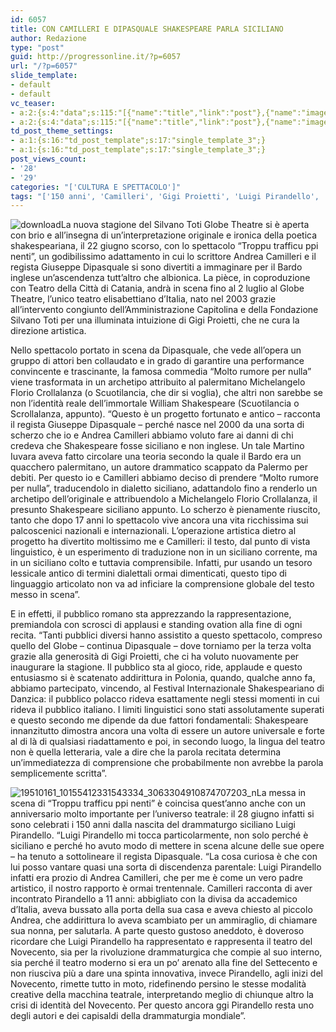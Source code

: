 ```yaml
---
id: 6057
title: CON CAMILLERI E DIPASQUALE SHAKESPEARE PARLA SICILIANO
author: Redazione
type: "post"
guid: http://progressonline.it/?p=6057
url: "/?p=6057"
slide_template:
- default
- default
vc_teaser:
- a:2:{s:4:"data";s:115:"[{"name":"title","link":"post"},{"name":"image","image":"featured","link":"none"},{"name":"text","mode":"excerpt"}]";s:7:"bgcolor";s:0:"";}
- a:2:{s:4:"data";s:115:"[{"name":"title","link":"post"},{"name":"image","image":"featured","link":"none"},{"name":"text","mode":"excerpt"}]";s:7:"bgcolor";s:0:"";}
td_post_theme_settings:
- a:1:{s:16:"td_post_template";s:17:"single_template_3";}
- a:1:{s:16:"td_post_template";s:17:"single_template_3";}
post_views_count:
- '28'
- '29'
categories: "['CULTURA E SPETTACOLO']"
tags: "['150 anni', 'Camilleri', 'Gigi Proietti', 'Luigi Pirandello', 'Sicilia', 'Silvano Toti Globe Theatre', 'Troppu trafficu ppi nenti', 'William Shakespeare']"
---
```


![download](https://progressonline.it/wp-content/uploads/2017/06/download-2.jpg)La nuova stagione del Silvano Toti Globe Theatre si è aperta con brio e all’insegna di un’interpretazione originale e ironica della poetica shakespeariana, il 22 giugno scorso, con lo spettacolo “Troppu trafficu ppi nenti”, un godibilissimo adattamento in cui lo scrittore Andrea Camilleri e il regista Giuseppe Dipasquale si sono divertiti a immaginare per il Bardo inglese un’ascendenza tutt’altro che albionica. La pièce, in coproduzione con Teatro della Città di Catania, andrà in scena fino al 2 luglio al Globe Theatre, l’unico teatro elisabettiano d’Italia, nato nel 2003 grazie all’intervento congiunto dell’Amministrazione Capitolina e della Fondazione Silvano Toti per una illuminata intuizione di Gigi Proietti, che ne cura la direzione artistica.

Nello spettacolo portato in scena da Dipasquale, che vede all’opera un gruppo di attori ben collaudato e in grado di garantire una performance convincente e trascinante, la famosa commedia “Molto rumore per nulla” viene trasformata in un archetipo attribuito al palermitano Michelangelo Florio Crollalanza (o Scuotilancia, che dir si voglia), che altri non sarebbe se non l’identità reale dell’immortale William Shakespeare (Scuotilancia o Scrollalanza, appunto). “Questo è un progetto fortunato e antico – racconta il regista Giuseppe Dipasquale – perché nasce nel 2000 da una sorta di scherzo che io e Andrea Camilleri abbiamo voluto fare ai danni di chi credeva che Shakespeare fosse siciliano e non inglese. Un tale Martino Iuvara aveva fatto circolare una teoria secondo la quale il Bardo era un quacchero palermitano, un autore drammatico scappato da Palermo per debiti. Per questo io e Camilleri abbiamo deciso di prendere “Molto rumore per nulla”, traducendolo in dialetto siciliano, adattandolo fino a renderlo un archetipo dell’originale e attribuendolo a Michelangelo Florio Crollalanza, il presunto Shakespeare siciliano appunto. Lo scherzo è pienamente riuscito, tanto che dopo 17 anni lo spettacolo vive ancora una vita ricchissima sui palcoscenici nazionali e internazionali. L’operazione artistica dietro al progetto ha divertito moltissimo me e Camilleri: il testo, dal punto di vista linguistico, è un esperimento di traduzione non in un siciliano corrente, ma in un siciliano colto e tuttavia comprensibile. Infatti, pur usando un tesoro lessicale antico di termini dialettali ormai dimenticati, questo tipo di linguaggio articolato non va ad inficiare la comprensione globale del testo messo in scena”.

E in effetti, il pubblico romano sta apprezzando la rappresentazione, premiandola con scrosci di applausi e standing ovation alla fine di ogni recita. “Tanti pubblici diversi hanno assistito a questo spettacolo, compreso quello del Globe – continua Dipasquale – dove torniamo per la terza volta grazie alla generosità di Gigi Proietti, che ci ha voluto nuovamente per inaugurare la stagione. Il pubblico sta al gioco, ride, applaude e questo entusiasmo si è scatenato addirittura in Polonia, quando, qualche anno fa, abbiamo partecipato, vincendo, al Festival Internazionale Shakespeariano di Danzica: il pubblico polacco rideva esattamente negli stessi momenti in cui rideva il pubblico italiano. I limiti linguistici sono stati assolutamente superati e questo secondo me dipende da due fattori fondamentali: Shakespeare innanzitutto dimostra ancora una volta di essere un autore universale e forte al di là di qualsiasi riadattamento e poi, in secondo luogo, la lingua del teatro non è quella letteraria, vale a dire che la parola recitata determina un’immediatezza di comprensione che probabilmente non avrebbe la parola semplicemente scritta”.

![19510161_10155412331543334_3063304910874707203_n](https://progressonline.it/wp-content/uploads/2017/06/19510161_10155412331543334_3063304910874707203_n-300x217.jpg)La messa in scena di “Troppu trafficu ppi nenti” è coincisa quest’anno anche con un anniversario molto importante per l’universo teatrale: il 28 giugno infatti si sono celebrati i 150 anni dalla nascita del drammaturgo siciliano Luigi Pirandello. “Luigi Pirandello mi tocca particolarmente, non solo perché è siciliano e perché ho avuto modo di mettere in scena alcune delle sue opere – ha tenuto a sottolineare il regista Dipasquale. “La cosa curiosa è che con lui posso vantare quasi una sorta di discendenza parentale: Luigi Pirandello infatti era prozio di Andrea Camilleri, che per me è come un vero padre artistico, il nostro rapporto è ormai trentennale. Camilleri racconta di aver incontrato Pirandello a 11 anni: abbigliato con la divisa da accademico d’Italia, aveva bussato alla porta della sua casa e aveva chiesto al piccolo Andrea, che addirittura lo aveva scambiato per un ammiraglio, di chiamare sua nonna, per salutarla. A parte questo gustoso aneddoto, è doveroso ricordare che Luigi Pirandello ha rappresentato e rappresenta il teatro del Novecento, sia per la rivoluzione drammaturgica che compie al suo interno, sia perché il teatro moderno si era un po’ arenato alla fine del Settecento e non riusciva più a dare una spinta innovativa, invece Pirandello, agli inizi del Novecento, rimette tutto in moto, ridefinendo persino le stesse modalità creative della macchina teatrale, interpretando meglio di chiunque altro la crisi di identità del Novecento. Per questo ancora ggi Pirandello resta uno degli autori e dei capisaldi della drammaturgia mondiale”.